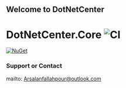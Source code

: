 ## Welcome to DotNetCenter

# DotNetCenter.Core ![CI](https://github.com/arsalanfallahpour/DotNetCenter/workflows/CI/badge.svg)
[![NuGet](https://img.shields.io/nuget/v/dotnetcenter.core?color=%2300BBFF&label=nuget%20DotnetCenter.Core&logoColor=%23FFF&style=for-the-badge)](https://www.nuget.org/packages/DotNetCenter.Core/)



### Support or Contact
mailto: Arsalanfallahpour@outlook.com
